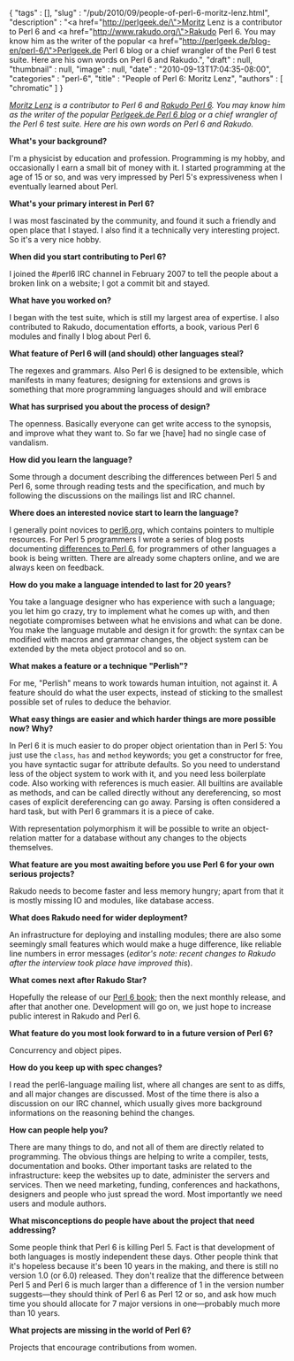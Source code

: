 {
   "tags" : [],
   "slug" : "/pub/2010/09/people-of-perl-6-moritz-lenz.html",
   "description" : "<a href=\"http://perlgeek.de/\">Moritz Lenz</a> is a contributor to Perl 6 and <a href=\"http://www.rakudo.org/\">Rakudo Perl 6</a>.  You may know him as the writer of the popular <a href=\"http://perlgeek.de/blog-en/perl-6/\">Perlgeek.de Perl 6 blog</a> or a chief wrangler of the Perl 6 test suite.  Here are his own words on Perl 6 and Rakudo.",
   "draft" : null,
   "thumbnail" : null,
   "image" : null,
   "date" : "2010-09-13T17:04:35-08:00",
   "categories" : "perl-6",
   "title" : "People of Perl 6: Moritz Lenz",
   "authors" : [
      "chromatic"
   ]
}



*[Moritz Lenz](http://perlgeek.de/) is a contributor to Perl 6 and [Rakudo Perl 6](http://www.rakudo.org/). You may know him as the writer of the popular [Perlgeek.de Perl 6 blog](http://perlgeek.de/blog-en/perl-6/) or a chief wrangler of the Perl 6 test suite. Here are his own words on Perl 6 and Rakudo.*

**What's your background?**

I'm a physicist by education and profession. Programming is my hobby, and occasionally I earn a small bit of money with it. I started programming at the age of 15 or so, and was very impressed by Perl 5's expressiveness when I eventually learned about Perl.

**What's your primary interest in Perl 6?**

I was most fascinated by the community, and found it such a friendly and open place that I stayed. I also find it a technically very interesting project. So it's a very nice hobby.

**When did you start contributing to Perl 6?**

I joined the \#perl6 IRC channel in February 2007 to tell the people about a broken link on a website; I got a commit bit and stayed.

**What have you worked on?**

I began with the test suite, which is still my largest area of expertise. I also contributed to Rakudo, documentation efforts, a book, various Perl 6 modules and finally I blog about Perl 6.

**What feature of Perl 6 will (and should) other languages steal?**

The regexes and grammars. Also Perl 6 is designed to be extensible, which manifests in many features; designing for extensions and grows is something that more programming languages should and will embrace

**What has surprised you about the process of design?**

The openness. Basically everyone can get write access to the synopsis, and improve what they want to. So far we \[have\] had no single case of vandalism.

**How did you learn the language?**

Some through a document describing the differences between Perl 5 and Perl 6, some through reading tests and the specification, and much by following the discussions on the mailings list and IRC channel.

**Where does an interested novice start to learn the language?**

I generally point novices to [perl6.org](http://perl6.org/), which contains pointers to multiple resources. For Perl 5 programmers I wrote a series of blog posts documenting [differences to Perl 6](http://perlgeek.de/blog-en/perl-5-to-6/), for programmers of other languages a book is being written. There are already some chapters online, and we are always keen on feedback.

**How do you make a language intended to last for 20 years?**

You take a language designer who has experience with such a language; you let him go crazy, try to implement what he comes up with, and then negotiate compromises between what he envisions and what can be done. You make the language mutable and design it for growth: the syntax can be modified with macros and grammar changes, the object system can be extended by the meta object protocol and so on.

**What makes a feature or a technique "Perlish"?**

For me, "Perlish" means to work towards human intuition, not against it. A feature should do what the user expects, instead of sticking to the smallest possible set of rules to deduce the behavior.

**What easy things are easier and which harder things are more possible now? Why?**

In Perl 6 it is much easier to do proper object orientation than in Perl 5: You just use the `class`, `has` and `method` keywords; you get a constructor for free, you have syntactic sugar for attribute defaults. So you need to understand less of the object system to work with it, and you need less boilerplate code. Also working with references is much easier. All builtins are available as methods, and can be called directly without any dereferencing, so most cases of explicit dereferencing can go away. Parsing is often considered a hard task, but with Perl 6 grammars it is a piece of cake.

With representation polymorphism it will be possible to write an object-relation matter for a database without any changes to the objects themselves.

**What feature are you most awaiting before you use Perl 6 for your own serious projects?**

Rakudo needs to become faster and less memory hungry; apart from that it is mostly missing IO and modules, like database access.

**What does Rakudo need for wider deployment?**

An infrastructure for deploying and installing modules; there are also some seemingly small features which would make a huge difference, like reliable line numbers in error messages (*editor's note: recent changes to Rakudo after the interview took place have improved this*).

**What comes next after Rakudo Star?**

Hopefully the release of our [Perl 6 book](http://github.com/perl6/book); then the next monthly release, and after that another one. Development will go on, we just hope to increase public interest in Rakudo and Perl 6.

**What feature do you most look forward to in a future version of Perl 6?**

Concurrency and object pipes.

**How do you keep up with spec changes?**

I read the perl6-language mailing list, where all changes are sent to as diffs, and all major changes are discussed. Most of the time there is also a discussion on our IRC channel, which usually gives more background informations on the reasoning behind the changes.

**How can people help you?**

There are many things to do, and not all of them are directly related to programming. The obvious things are helping to write a compiler, tests, documentation and books. Other important tasks are related to the infrastructure: keep the websites up to date, administer the servers and services. Then we need marketing, funding, conferences and hackathons, designers and people who just spread the word. Most importantly we need users and module authors.

**What misconceptions do people have about the project that need addressing?**

Some people think that Perl 6 is killing Perl 5. Fact is that development of both languages is mostly independent these days. Other people think that it's hopeless because it's been 10 years in the making, and there is still no version 1.0 (or 6.0) released. They don't realize that the difference between Perl 5 and Perl 6 is much larger than a difference of 1 in the version number suggests—they should think of Perl 6 as Perl 12 or so, and ask how much time you should allocate for 7 major versions in one—probably much more than 10 years.

**What projects are missing in the world of Perl 6?**

Projects that encourage contributions from women.
